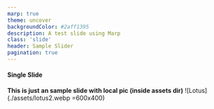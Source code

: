```yaml
---
marp: true
theme: uncover
backgroundColor: #2aff1395
description: A test slide using Marp
class: 'slide'
header: Sample Slider
pagination: true
---
```


#### Single Slide

**This is just an sample slide with local pic (inside assets dir)**
![Lotus](./assets/lotus2.webp =600x400)
